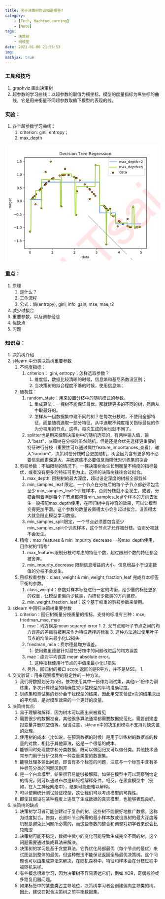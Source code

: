 ```yaml
---
title: 关于决策树你该知道哪些?
category:
    - [Tech, MachineLearning]
    - [Note]
tags:
    - 决策树
    - 树模型
date: 2021-01-06 21:55:53
img:
mathjax: true
---
```


### 工具和技巧
1. graphviz 画出决策树
2. 超参数的学习曲线：以超参数的取值为横坐标，模型的度量指标为纵坐标的曲线，它是用来衡量不同超参数取值下模型的表现的线。

### 实验：
1. 各个超参数学习曲线：
    1. criterion: gini, entropy；
    2. max_depth

![](/images/decision.tree.max_depth.png)

### 重点：
1. 原理
    1. 是什么？
    2. 工作流程
    3. 公式：熵(entropy), gini, info_gain, mse, mae,r2
2. 减少过拟合
3. 重要参数，以及调参经验
4. 优缺点
5. 习题

### 知识点：
1. 决策树介绍
2. sklearn 中分类决策树重要参数
    1. 不纯度指标：
        1. criterion： gini, entropy；怎样选取参数？
            1. 维度低，数据比较清晰的时候，信息熵和基尼系数没区别；
            2. 当决策树的拟合程度不够的时候，使用信息熵；
    1. 随机性：
        1. random_state：用来设置分枝中的随机模式的参数。
            1. 集成算法：一棵树不能保证最优，那就建更多的不同的树，然后从中取最好的。
            2. 怎样从一组数据集中建不同的树？在每次分枝时，不使用全部特征，而是随机选取一部分特征，从中选取不纯度相关指标最优的作为分枝用的节点。这样，每次生成的树也就不同了。
        2. splitter也是用来控制决策树中的随机选项的，有两种输入值，输入”best"，决策树在分枝时虽然随机，但是还是会优先选择更重要的特征进行分枝（重要性可以通过属性feature_importances_查看），输入“random"，决策树在分枝时会更加随机，树会因为含有更多的不必要信息而更深更大，并因这些不必要信息而降低对训练集的拟合
    2. 剪枝参数：不加限制的情况下，一棵决策树会生长到衡量不纯度的指标最优，或者没有更多的特征可用为止。这样的决策树往往会过拟合。
        1. max_depth: 限制树的最大深度，超过设定深度的树枝全部剪掉
        2. min_samples_leaf 限定，一个节点在分枝后的每个子节点都必须包含至少 min_samples_leaf个训练样本，否则分枝就不会发生，或者，分枝会朝着满足每个子节点都包含min_samples_leaf个样本的方向去发生一般搭配max_depth使用，在回归树中有神奇的效果，可以让模型变得更加平滑。这个参数的数量设置得太小会引起过拟合，设置得太大就会阻止模型学习数据。
        3. min_samples_split限定，一个节点必须要包含至少min_samples_split个训练样本，这个节点才允许被分枝，否则分枝就不会发生。 
    3. 精修：max_features & min_impurity_decrease 一般max_depth使用，用作树的”精修“
        1. max_features限制分枝时考虑的特征个数，超过限制个数的特征都会被舍弃。
        2. min_impurity_decrease 限制信息增益的大小，信息增益小于设定数值的分枝不会发生。
    4. 目标权重参数：class_weight & min_weight_fraction_leaf 完成样本标签平衡的参数。
        1. class_weight：参数对样本标签进行一定的均衡，给少量的标签更多的权重，让模型更偏向少数类，向捕获少数类的方向建模。
        2. min_weight_fraction_leaf：这个基于权重的剪枝参数来使用。
3. sklearn 中回归决策树重要参数
    1. criterion：回归树衡量分枝质量的指标，支持的标准有三种：mse, friedman_mse, mae
        1. mse：均方误差mean squared error
            1. 
            2. 父节点和叶子节点之间的均方误差的差额将被用来作为特征选择的标准
            3. 这种方法通过使用叶子节点的均值来最小化L2损失
        2. friedman_mse：费尔德曼均方误差。
            1. 使用弗里德曼针对潜在分枝中的问题改进后的均方误差
        3. mae：绝对平均误差 mean absolute error。
            1. 这种指标使用叶节点的中值来最小化L1损失
        4. 另外，回归树的接口 score 返回的是R平方，并不是MSE。 
            1. 
4. 交叉验证：用来观察模型的稳定性的一种方法。
    1. 我们将数据划分为n份，依次使用其中一份作为测试集，其他n-1份作为训练集，多次计算模型的精确性来评估模型的平均准确程度。
    2. 训练集和测试集的划分会干扰模型的结果，因此用交叉验证n次的结果求出的平均值，是对模型效果的一个更好的度量。
5. 决策树优点:
    1. 易于理解和解释，因为树木可以画出来被看见
    2.  需要很少的数据准备。其他很多算法通常都需要数据规范化，需要创建虚拟变量并删除空值等。但请注意，sklearn中的决策树模块不支持对缺失值的处理。
    3. 使用树的成本（比如说，在预测数据的时候）是用于训练树的数据点的数量的对数，相比于其他算法，这是一个很低的成本。
    4. 能够同时处理数字和分类数据，既可以做回归又可以做分类。其他技术通常专门用于分析仅具有一种变量类型的数据集。
    5. 能够处理多输出问题，即含有多个标签的问题，注意与一个标签中含有多种标签分类的问题区别开
    6. 是一个白盒模型，结果很容易能够被解释。如果在模型中可以观察到给定的情况，则可以通过布尔逻辑轻松解释条件。相反，在黑盒模型中（例如，在人工神经网络中），结果可能更难以解释。
    7. 可以使用统计测试验证模型，这让我们可以考虑模型的可靠性。
    8. 即使其假设在某种程度上违反了生成数据的真实模型，也能够表现良好。
6. 决策树的缺点
    1. 决策树学习者可能创建过于复杂的树，这些树不能很好地推广数据。这称为过度拟合。修剪，设置叶节点所需的最小样本数或设置树的最大深度等机制是避免此问题所必需的，而这些参数的整合和调整对初学者来说会比较晦涩
    2. 决策树可能不稳定，数据中微小的变化可能导致生成完全不同的树，这个问题需要通过集成算法来解决。
    3. 决策树的学习是基于贪婪算法，它靠优化局部最优（每个节点的最优）来试图达到整体的最优，但这种做法不能保证返回全局最优决策树。这个问题也可以由集成算法来解决，在随机森林中，特征和样本会在分枝过程中被随机采样。
    4. 有些概念很难学习，因为决策树不容易表达它们，例如 XOR，奇偶校验或多路复用器问题。
    5. 如果标签中的某些类占主导地位，决策树学习者会创建偏向主导类的树。因此，建议在拟合决策树之前平衡数据集。 

